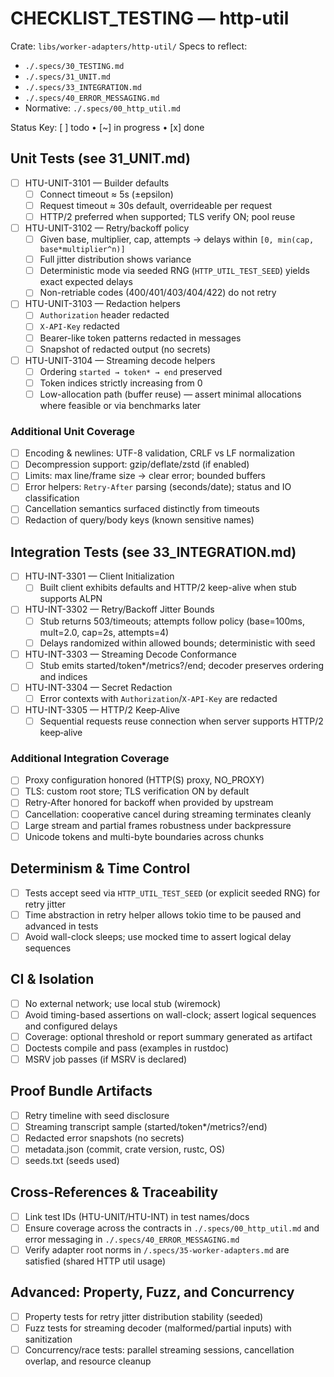 # CHECKLIST_TESTING — http-util

Crate: `libs/worker-adapters/http-util/`
Specs to reflect:

- `./.specs/30_TESTING.md`
- `./.specs/31_UNIT.md`
- `./.specs/33_INTEGRATION.md`
- `./.specs/40_ERROR_MESSAGING.md`
- Normative: `./.specs/00_http_util.md`

Status Key: [ ] todo • [~] in progress • [x] done

## Unit Tests (see 31_UNIT.md)

- [ ] HTU-UNIT-3101 — Builder defaults
  - [ ] Connect timeout ≈ 5s (±epsilon)
  - [ ] Request timeout ≈ 30s default, overrideable per request
  - [ ] HTTP/2 preferred when supported; TLS verify ON; pool reuse
- [ ] HTU-UNIT-3102 — Retry/backoff policy
  - [ ] Given base, multiplier, cap, attempts → delays within `[0, min(cap, base*multiplier^n)]`
  - [ ] Full jitter distribution shows variance
  - [ ] Deterministic mode via seeded RNG (`HTTP_UTIL_TEST_SEED`) yields exact expected delays
  - [ ] Non-retriable codes (400/401/403/404/422) do not retry
- [ ] HTU-UNIT-3103 — Redaction helpers
  - [ ] `Authorization` header redacted
  - [ ] `X-API-Key` redacted
  - [ ] Bearer-like token patterns redacted in messages
  - [ ] Snapshot of redacted output (no secrets)
- [ ] HTU-UNIT-3104 — Streaming decode helpers
  - [ ] Ordering `started → token* → end` preserved
  - [ ] Token indices strictly increasing from 0
  - [ ] Low-allocation path (buffer reuse) — assert minimal allocations where feasible or via benchmarks later

### Additional Unit Coverage

- [ ] Encoding & newlines: UTF-8 validation, CRLF vs LF normalization
- [ ] Decompression support: gzip/deflate/zstd (if enabled)
- [ ] Limits: max line/frame size → clear error; bounded buffers
- [ ] Error helpers: `Retry-After` parsing (seconds/date); status and IO classification
- [ ] Cancellation semantics surfaced distinctly from timeouts
- [ ] Redaction of query/body keys (known sensitive names)

## Integration Tests (see 33_INTEGRATION.md)

- [ ] HTU-INT-3301 — Client Initialization
  - [ ] Built client exhibits defaults and HTTP/2 keep-alive when stub supports ALPN
- [ ] HTU-INT-3302 — Retry/Backoff Jitter Bounds
  - [ ] Stub returns 503/timeouts; attempts follow policy (base=100ms, mult=2.0, cap=2s, attempts=4)
  - [ ] Delays randomized within allowed bounds; deterministic with seed
- [ ] HTU-INT-3303 — Streaming Decode Conformance
  - [ ] Stub emits started/token*/metrics?/end; decoder preserves ordering and indices
- [ ] HTU-INT-3304 — Secret Redaction
  - [ ] Error contexts with `Authorization`/`X-API-Key` are redacted
- [ ] HTU-INT-3305 — HTTP/2 Keep‑Alive
  - [ ] Sequential requests reuse connection when server supports HTTP/2 keep‑alive

### Additional Integration Coverage

- [ ] Proxy configuration honored (HTTP(S) proxy, NO_PROXY)
- [ ] TLS: custom root store; TLS verification ON by default
- [ ] Retry-After honored for backoff when provided by upstream
- [ ] Cancellation: cooperative cancel during streaming terminates cleanly
- [ ] Large stream and partial frames robustness under backpressure
- [ ] Unicode tokens and multi-byte boundaries across chunks

## Determinism & Time Control

- [ ] Tests accept seed via `HTTP_UTIL_TEST_SEED` (or explicit seeded RNG) for retry jitter
- [ ] Time abstraction in retry helper allows tokio time to be paused and advanced in tests
- [ ] Avoid wall-clock sleeps; use mocked time to assert logical delay sequences

## CI & Isolation

- [ ] No external network; use local stub (wiremock)
- [ ] Avoid timing-based assertions on wall-clock; assert logical sequences and configured delays
- [ ] Coverage: optional threshold or report summary generated as artifact
- [ ] Doctests compile and pass (examples in rustdoc)
- [ ] MSRV job passes (if MSRV is declared)

## Proof Bundle Artifacts

- [ ] Retry timeline with seed disclosure
- [ ] Streaming transcript sample (started/token*/metrics?/end)
- [ ] Redacted error snapshots (no secrets)
- [ ] metadata.json (commit, crate version, rustc, OS)
- [ ] seeds.txt (seeds used)

## Cross-References & Traceability

- [ ] Link test IDs (HTU-UNIT/HTU-INT) in test names/docs
- [ ] Ensure coverage across the contracts in `./.specs/00_http_util.md` and error messaging in `./.specs/40_ERROR_MESSAGING.md`
- [ ] Verify adapter root norms in `/.specs/35-worker-adapters.md` are satisfied (shared HTTP util usage)

## Advanced: Property, Fuzz, and Concurrency

- [ ] Property tests for retry jitter distribution stability (seeded)
- [ ] Fuzz tests for streaming decoder (malformed/partial inputs) with sanitization
- [ ] Concurrency/race tests: parallel streaming sessions, cancellation overlap, and resource cleanup
